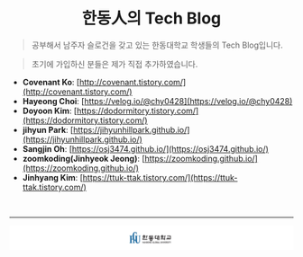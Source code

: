 <div align=center>

# 한동人의 Tech Blog

</div>

> 공부해서 남주자 슬로건을 갖고 있는 한동대학교 학생들의 Tech Blog입니다.

> 초기에 가입하신 분들은 제가 직접 추가하였습니다.

- __Covenant Ko__: [http://covenant.tistory.com/](http://covenant.tistory.com/)
- __Hayeong Choi__: [https://velog.io/@chy0428](https://velog.io/@chy0428)
- __Doyoon Kim__: [https://dodormitory.tistory.com/](https://dodormitory.tistory.com/)
- __jihyun Park__: [https://jihyunhillpark.github.io/](https://jihyunhillpark.github.io/)
- __Sangjin Oh__: [https://osj3474.github.io/](https://osj3474.github.io/)
- __zoomkoding(Jinhyeok Jeong)__: [https://zoomkoding.github.io/](https://zoomkoding.github.io/)
- __Jinhyang Kim__: [https://ttuk-ttak.tistory.com/](https://ttuk-ttak.tistory.com/)

<br />

-------------

![logo](./static/logo_resize.png)
